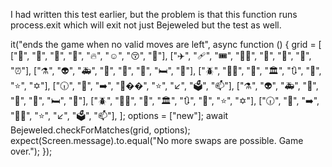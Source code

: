 I had written this test earlier, but the problem is that this function runs process.exit which 
will exit not just Bejeweled but the test as well.

it("ends the game when no valid moves are left", async function () {
      grid = [
        ["🥝", "🍓", "🥥", "🍇", "🔥", "☺️", "😚", "🧮"],
        ["✈️", "🩹", "🎟", "🧑🏼", "🚡", "🛬", "🛫", "⏰"],
        ["⚗️", "👽", "🚑", "👾", "🏺", "🏈", "🛏", "🐝"],
        ["🪲", "🧗🏼", "🍺", "🏛", "🔃", "📀", "⭐️", "✡️"],
        ["🕡", "👔", "➡️", "🫱��", "⭐️", "↙️", "🗳", "📫"],
        ["⚗️", "👽", "🚑", "👾", "🏺", "🏈", "🛏", "🐝"],
        ["🪲", "🧗🏼", "🍺", "🏛", "🔃", "📀", "⭐️", "✡️"],
        ["🕡", "👔", "➡️", "🫱🏼", "⭐️", "↙️", "🗳", "📫"],
      ];
      options = ["new"];
      await Bejeweled.checkForMatches(grid, options);
      expect(Screen.message).to.equal("No more swaps are possible. Game over.");
    });
